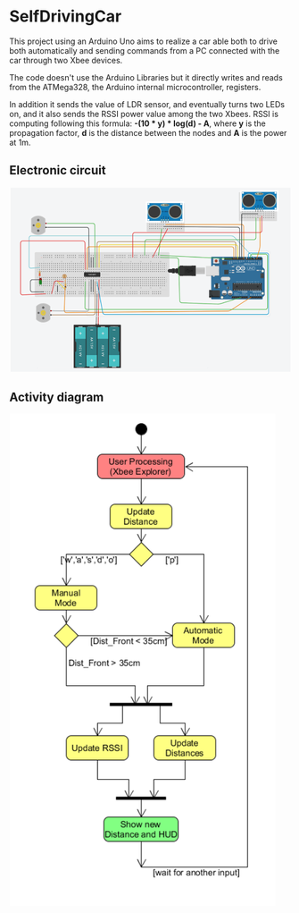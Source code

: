 # SelfDrivingCar
This project using an Arduino Uno aims to realize a car able both to drive both automatically and sending commands from a PC connected with the car through two Xbee devices.

The code doesn't use the Arduino Libraries but it directly writes and reads from the ATMega328, the Arduino internal microcontroller, registers. 

In addition it sends the value of LDR sensor, and eventually turns two LEDs on, and it also sends the RSSI power value among the two Xbees. RSSI is computing following this formula: **-(10 * у) * log(d) - A**, where **y** is the propagation factor, **d** is the distance between the nodes and **A** is the power at 1m.

## Electronic circuit
![foto](https://github.com/marcozecchini/SelfDrivingCar/blob/master/Images/Circuit.png)

## Activity diagram
![foto](https://github.com/marcozecchini/SelfDrivingCar/blob/master/Images/ExecutionDiagram.png)
